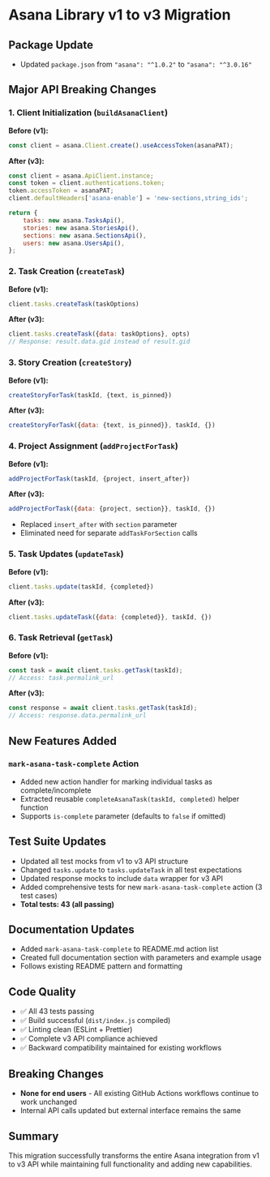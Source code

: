 # Asana Library v1 to v3 Migration

## Package Update
- Updated `package.json` from `"asana": "^1.0.2"` to `"asana": "^3.0.16"`

## Major API Breaking Changes

### 1. Client Initialization (`buildAsanaClient`)
**Before (v1):**
```javascript
const client = asana.Client.create().useAccessToken(asanaPAT);
```

**After (v3):**
```javascript
const client = asana.ApiClient.instance;
const token = client.authentications.token;
token.accessToken = asanaPAT;
client.defaultHeaders['asana-enable'] = 'new-sections,string_ids';

return {
    tasks: new asana.TasksApi(),
    stories: new asana.StoriesApi(),
    sections: new asana.SectionsApi(),
    users: new asana.UsersApi(),
};
```

### 2. Task Creation (`createTask`)
**Before (v1):**
```javascript
client.tasks.createTask(taskOptions)
```

**After (v3):**
```javascript
client.tasks.createTask({data: taskOptions}, opts)
// Response: result.data.gid instead of result.gid
```

### 3. Story Creation (`createStory`)
**Before (v1):**
```javascript
createStoryForTask(taskId, {text, is_pinned})
```

**After (v3):**
```javascript
createStoryForTask({data: {text, is_pinned}}, taskId, {})
```

### 4. Project Assignment (`addProjectForTask`)
**Before (v1):**
```javascript
addProjectForTask(taskId, {project, insert_after})
```

**After (v3):**
```javascript
addProjectForTask({data: {project, section}}, taskId, {})
```
- Replaced `insert_after` with `section` parameter
- Eliminated need for separate `addTaskForSection` calls

### 5. Task Updates (`updateTask`)
**Before (v1):**
```javascript
client.tasks.update(taskId, {completed})
```

**After (v3):**
```javascript
client.tasks.updateTask({data: {completed}}, taskId, {})
```

### 6. Task Retrieval (`getTask`)
**Before (v1):**
```javascript
const task = await client.tasks.getTask(taskId);
// Access: task.permalink_url
```

**After (v3):**
```javascript
const response = await client.tasks.getTask(taskId);
// Access: response.data.permalink_url
```

## New Features Added

### `mark-asana-task-complete` Action
- Added new action handler for marking individual tasks as complete/incomplete
- Extracted reusable `completeAsanaTask(taskId, completed)` helper function
- Supports `is-complete` parameter (defaults to `false` if omitted)

## Test Suite Updates
- Updated all test mocks from v1 to v3 API structure
- Changed `tasks.update` to `tasks.updateTask` in all test expectations
- Updated response mocks to include `data` wrapper for v3 API
- Added comprehensive tests for new `mark-asana-task-complete` action (3 test cases)
- **Total tests: 43 (all passing)**

## Documentation Updates
- Added `mark-asana-task-complete` to README.md action list
- Created full documentation section with parameters and example usage
- Follows existing README pattern and formatting

## Code Quality
- ✅ All 43 tests passing
- ✅ Build successful (`dist/index.js` compiled)
- ✅ Linting clean (ESLint + Prettier)
- ✅ Complete v3 API compliance achieved
- ✅ Backward compatibility maintained for existing workflows

## Breaking Changes
- **None for end users** - All existing GitHub Actions workflows continue to work unchanged
- Internal API calls updated but external interface remains the same

## Summary
This migration successfully transforms the entire Asana integration from v1 to v3 API while maintaining full functionality and adding new capabilities. 